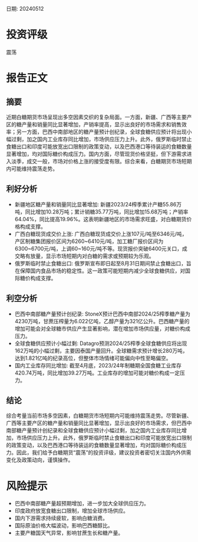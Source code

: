 
日期: 20240512

# 投资评级

震荡

# 报告正文

## 摘要

近期白糖期货市场呈现出多空因素交织的复杂局面。一方面，新疆、广西等主要产区的糖产量和销量同比显著增加，产销率提高，显示出良好的市场需求和销售效率；另一方面，巴西中南部地区的糖产量预计创纪录，全球食糖供应预计将出现小幅过剩，加之国内工业库存同比增加，市场供应压力上升。此外，俄罗斯临时禁止食糖出口和印度可能放宽出口限制的政策变动，以及巴西港口等待装运的食糖数量显著增加，均对国际糖价构成压力。国内方面，尽管现货价格坚挺，但下游需求进入淡季，成交一般，市场对价格上涨的接受度有限。综合来看，白糖期货市场短期内可能维持震荡走势。

## 利好分析

* 新疆地区糖产量和销量同比显著增加: 新疆2023/24榨季累计产糖55.86万吨，同比增加10.28万吨；累计销糖35.77万吨，同比增加15.68万吨；产销率64.04%，同比提高19.96%。这表明新疆地区的市场需求旺盛，对白糖期货价格构成支撑。
* 广西白糖现货成交价上涨: 广西白糖现货成交价上涨107元/吨至6346元/吨，产区制糖集团报价区间为6260~6410元/吨，加工糖厂报价区间为6300~6700元/吨，上调60~160元/吨不等。现货报价突破6400元关口，成交略有放量，显示市场短期内对白糖的需求或预期较为乐观。
* 俄罗斯临时禁止食糖出口: 俄罗斯宣布即日起至8月31日期间禁止食糖出口，旨在保障国内食品市场的稳定性。这一政策可能短期内减少全球食糖供应，对国际糖价构成支撑。

## 利空分析

* 巴西中南部糖产量预计创纪录: StoneX预计巴西中南部2024/25榨季糖产量为4230万吨，甘蔗压榨量为6.022亿吨，乙醇产量为321亿公升。巴西糖产量的增加可能会对全球糖市供应产生显著影响，潜在增加市场供应量，对糖价构成压力。
* 全球食糖供应预计小幅过剩: Datagro预测2024/25榨季全球食糖供应将出现162万吨的小幅过剩，主要因泰国产量回升。全球糖需求预计增长280万吨，达到1.821亿吨的纪录高位，但整体市场情绪可能偏向中性至略偏空。
* 国内工业库存同比增加: 截至4月底，2023/24年制糖期全国食糖工业库存420.74万吨，同比增加39.27万吨。工业库存的增加可能对糖价构成一定压力。

## 结论

综合考量当前市场多空因素，白糖期货市场短期内可能维持震荡走势。尽管新疆、广西等主要产区的糖产量和销量同比显著增加，显示出良好的市场需求，但巴西中南部糖产量预计创纪录和全球食糖供应预计小幅过剩，加之国内工业库存同比增加，市场供应压力上升。此外，俄罗斯临时禁止食糖出口和印度可能放宽出口限制的政策变动，以及巴西港口等待装运的食糖数量显著增加，均对国际糖价构成压力。因此，我们给予白糖期货“震荡”的投资评级，建议投资者密切关注国内外供需变化及政策动向，谨慎操作。

# 风险提示

* 巴西中南部糖产量超预期增加，进一步加大全球供应压力。
* 印度政府放宽食糖出口限制，增加全球市场供应。
* 国内下游需求持续疲软，影响白糖消费。
* 国际原油价格大幅波动，影响巴西糖醇比。
* 主要产糖国天气异常，影响甘蔗生长和糖产量。
